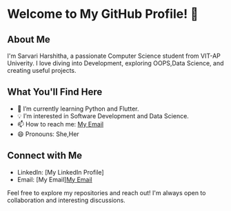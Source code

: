 # Welcome to My GitHub Profile! 👋

## About Me
I'm Sarvari Harshitha, a passionate Computer Science student from VIT-AP Univerity. I love diving into Development, exploring OOPS,Data Science, and creating useful projects.

## What You'll Find Here
- 🌱 I’m currently learning Python and Flutter.
- 💡 I’m interested in Software Development and Data Science.
- 📫 How to reach me: [My Email](mailto:harshithakonda21@gmail.com)
- 😄 Pronouns: She,Her



## Connect with Me
- LinkedIn: [My LinkedIn Profile]
- Email: [My Email][My Email](mailto:harshithakonda21@gmail.com)

Feel free to explore my repositories and reach out! I'm always open to collaboration and interesting discussions.
